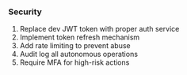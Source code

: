 ### Security

1. Replace dev JWT token with proper auth service
2. Implement token refresh mechanism
3. Add rate limiting to prevent abuse
4. Audit log all autonomous operations
5. Require MFA for high-risk actions
